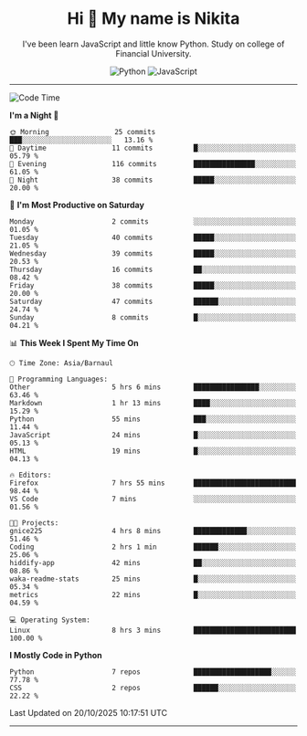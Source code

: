 <h1 align="center">Hi 👋 My name is Nikita</h1>

<p align="center"> I've been learn JavaScript and little know Python. Study on college of Financial University. </p>

<div align="center">

![Python](https://img.shields.io/badge/python-3670A0?style=for-the-badge&logo=python&logoColor=ffdd54)
![JavaScript](https://img.shields.io/badge/javascript-%23323330.svg?style=for-the-badge&logo=javascript&logoColor=%23F7DF1E)

</div>

------

<!--START_SECTION:waka-->
![Code Time](http://img.shields.io/badge/Code%20Time-54%20hrs%204%20mins-blue)

**I'm a Night 🦉** 

```text
🌞 Morning                25 commits          ███░░░░░░░░░░░░░░░░░░░░░░   13.16 % 
🌆 Daytime                11 commits          █░░░░░░░░░░░░░░░░░░░░░░░░   05.79 % 
🌃 Evening                116 commits         ███████████████░░░░░░░░░░   61.05 % 
🌙 Night                  38 commits          █████░░░░░░░░░░░░░░░░░░░░   20.00 % 
```
📅 **I'm Most Productive on Saturday** 

```text
Monday                   2 commits           ░░░░░░░░░░░░░░░░░░░░░░░░░   01.05 % 
Tuesday                  40 commits          █████░░░░░░░░░░░░░░░░░░░░   21.05 % 
Wednesday                39 commits          █████░░░░░░░░░░░░░░░░░░░░   20.53 % 
Thursday                 16 commits          ██░░░░░░░░░░░░░░░░░░░░░░░   08.42 % 
Friday                   38 commits          █████░░░░░░░░░░░░░░░░░░░░   20.00 % 
Saturday                 47 commits          ██████░░░░░░░░░░░░░░░░░░░   24.74 % 
Sunday                   8 commits           █░░░░░░░░░░░░░░░░░░░░░░░░   04.21 % 
```


📊 **This Week I Spent My Time On** 

```text
🕑︎ Time Zone: Asia/Barnaul

💬 Programming Languages: 
Other                    5 hrs 6 mins        ████████████████░░░░░░░░░   63.46 % 
Markdown                 1 hr 13 mins        ████░░░░░░░░░░░░░░░░░░░░░   15.29 % 
Python                   55 mins             ███░░░░░░░░░░░░░░░░░░░░░░   11.44 % 
JavaScript               24 mins             █░░░░░░░░░░░░░░░░░░░░░░░░   05.13 % 
HTML                     19 mins             █░░░░░░░░░░░░░░░░░░░░░░░░   04.13 % 

🔥 Editors: 
Firefox                  7 hrs 55 mins       █████████████████████████   98.44 % 
VS Code                  7 mins              ░░░░░░░░░░░░░░░░░░░░░░░░░   01.56 % 

🐱‍💻 Projects: 
gnice225                 4 hrs 8 mins        █████████████░░░░░░░░░░░░   51.46 % 
Coding                   2 hrs 1 min         ██████░░░░░░░░░░░░░░░░░░░   25.06 % 
hiddify-app              42 mins             ██░░░░░░░░░░░░░░░░░░░░░░░   08.86 % 
waka-readme-stats        25 mins             █░░░░░░░░░░░░░░░░░░░░░░░░   05.34 % 
metrics                  22 mins             █░░░░░░░░░░░░░░░░░░░░░░░░   04.59 % 

💻 Operating System: 
Linux                    8 hrs 3 mins        █████████████████████████   100.00 % 
```

**I Mostly Code in Python** 

```text
Python                   7 repos             ███████████████████░░░░░░   77.78 % 
CSS                      2 repos             ██████░░░░░░░░░░░░░░░░░░░   22.22 % 
```




 Last Updated on 20/10/2025 10:17:51 UTC
<!--END_SECTION:waka-->
------
